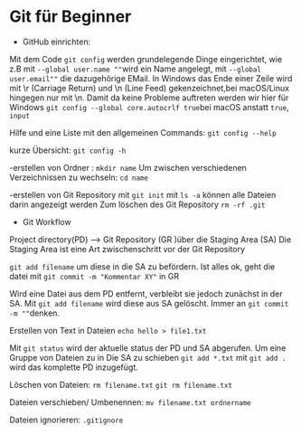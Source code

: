 # Git für Beginner
- GitHub einrichten:

Mit dem Code `git config` werden grundelegende Dinge eingerichtet, wie z.B mit `--global user.name ""`wird ein Name angelegt, mit `--global user.email""` die dazugehörige EMail. In Windows das Ende einer Zeile wird mit \r (Carriage Return) und \n (Line Feed) gekenzeichnet,bei macOS/Linux hingegen nur mit \n. Damit da keine Probleme auftreten werden wir hier für Windows `git config --global core.autocrlf true`bei macOS anstatt `true`, `input`

Hilfe und eine Liste mit den allgemeinen Commands: 
`git config --help`

 kurze Übersicht:
 `git config -h`
 
 -erstellen von Ordner : `mkdir name`
Um zwischen verschiedenen Verzeichnissen zu wechseln: `cd name`

-erstellen von Git Repository mit `git init` mit `ls -a` können alle Dateien darin angezeigt werden
Zum löschen des Git Repository `rm -rf .git`



- Git Workflow


Project directory(PD) --> Git Repository (GR )über die Staging Area (SA) 
Die Staging Area ist eine Art zwischenschritt vor der Git Repository

`git add filename` um diese in die SA zu befördern. Ist alles ok, geht die datei mit `git commit -m "Kommentar XY"` in GR

Wird eine Datei aus dem PD entfernt, verbleibt sie jedoch zunächst in der SA. Mit `git add filename` wird diese aus SA gelöscht. Immer an `git commit -m ""`denken.

Erstellen von Text in Dateien `echo hello > file1.txt`

Mit `git status` wird der aktuelle status der PD und SA abgerufen.
Um eine Gruppe von Dateien zu in Die SA zu schieben `git add *.txt`
mit `git add .` wird das komplette PD inzugefügt. 

Löschen von Dateien:
`rm filename.txt`
`git rm filename.txt`

Dateien verschieben/ Umbenennen:
`mv filename.txt ordnername`

Dateien ignorieren:  `.gitignore`






  








